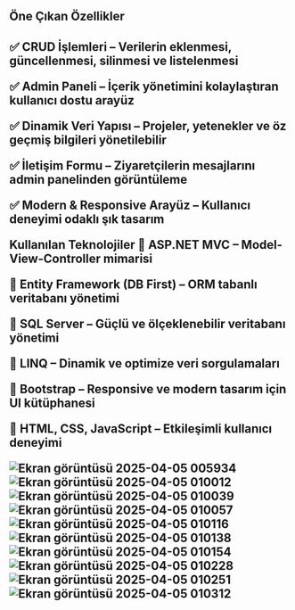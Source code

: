 <h2> Öne Çıkan Özellikler <h2>
✅ CRUD İşlemleri – Verilerin eklenmesi, güncellenmesi, silinmesi ve listelenmesi

✅ Admin Paneli – İçerik yönetimini kolaylaştıran kullanıcı dostu arayüz

✅ Dinamik Veri Yapısı – Projeler, yetenekler ve öz geçmiş bilgileri yönetilebilir

✅ İletişim Formu – Ziyaretçilerin mesajlarını admin panelinden görüntüleme

✅ Modern & Responsive Arayüz – Kullanıcı deneyimi odaklı şık tasarım

Kullanılan Teknolojiler
🔹 ASP.NET MVC – Model-View-Controller mimarisi

🔹 Entity Framework (DB First) – ORM tabanlı veritabanı yönetimi

🔹 SQL Server – Güçlü ve ölçeklenebilir veritabanı yönetimi

🔹 LINQ – Dinamik ve optimize veri sorgulamaları

🔹 Bootstrap – Responsive ve modern tasarım için UI kütüphanesi

🔹 HTML, CSS, JavaScript – Etkileşimli kullanıcı deneyimi

![Ekran görüntüsü 2025-04-05 005934](https://github.com/user-attachments/assets/4993ab96-5af8-4aac-aa06-0fcae659bd02)
![Ekran görüntüsü 2025-04-05 010012](https://github.com/user-attachments/assets/1ea1bf23-9a77-42e5-9fa1-44bab08515ed)
![Ekran görüntüsü 2025-04-05 010039](https://github.com/user-attachments/assets/a6a1b52f-a116-4f84-ad42-5f12581a0c1a)
![Ekran görüntüsü 2025-04-05 010057](https://github.com/user-attachments/assets/c41bf759-5d16-424a-83a4-acd27c0bccaa)
![Ekran görüntüsü 2025-04-05 010116](https://github.com/user-attachments/assets/3676920e-6bb7-4966-a8bb-691bc9fc470b)
![Ekran görüntüsü 2025-04-05 010138](https://github.com/user-attachments/assets/ca40fc09-abc2-4e73-b8fc-b2ed0ae0b53c)
![Ekran görüntüsü 2025-04-05 010154](https://github.com/user-attachments/assets/632f08d0-14e5-44bc-8653-4dfc2bdc40d7)
![Ekran görüntüsü 2025-04-05 010228](https://github.com/user-attachments/assets/99d5a659-abb3-4b6e-ad72-9d18e2c2f556)
![Ekran görüntüsü 2025-04-05 010251](https://github.com/user-attachments/assets/15babd2c-edbe-4f48-944a-5200b313c120)
![Ekran görüntüsü 2025-04-05 010312](https://github.com/user-attachments/assets/ad8694fa-eb0f-42f5-93bb-ac08c039e07f)
